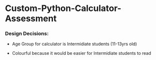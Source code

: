 # Custom-Python-Calculator-Assessment


### Design Decisions:
- Age Group for calculator is Intermidiate students (11-13yrs old)

- Colourful because it would be easier for Intermidiate students to read

